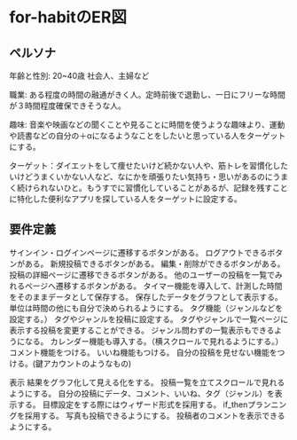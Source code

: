 # for-habitのER図

## ペルソナ
年齢と性別: 20~40歳 社会人、主婦など

職業: ある程度の時間の融通がきく人。定時前後で退勤し、一日にフリーな時間が３時間程度確保できそうな人。

趣味: 音楽や映画などの聞くことや見ることに時間を使うような趣味より、運動や読書などの自分の＋αになるようなことをしたいと思っている人をターゲットにする。

ターゲット：ダイエットをして痩せたいけど続かない人や、筋トレを習慣化したいけどうまくいかない人など、なにかを頑張りたい気持ち・思いがあるのにうまく続けられないひと。もうすでに習慣化していることがあるが、記録を残すことに特化した便利なアプリを探している人をターゲットに設定する。


## 要件定義
サインイン・ログインページに遷移するボタンがある。
ログアウトできるボタンがある。
新規投稿できるボタンがある。
編集・削除ができるボタンがある。
投稿の詳細ページに遷移できるボタンがある。
他のユーザーの投稿を一覧でみれるページへ遷移するボタンがある。
タイマー機能を導入して、計測した時間をそのままデータとして保存する。
保存したデータをグラフとして表示する。
単位は時間の他にも自分で決められるようにする。
タグ機能（ジャンルなどを設定する。）
タグやジャンルを投稿に設定する。
タグやジャンルで一覧ページに表示する投稿を変更することができる。
ジャンル問わずの一覧表示もできるようになる。
カレンダー機能も導入する。（横スクロールで見れるようにする。）
コメント機能をつける。
いいね機能もつける。
自分の投稿を見せない機能をつける。(鍵アカウントのようなもの)

表示
結果をグラフ化して見える化をする。
投稿一覧を立てスクロールで見れるようにする。
自分の投稿にデータ、コメント、いいね、タグ（ジャンル）を表示する。
目標設定をする際にはウィザード形式を採用する。
if_thenプランニングを採用する。
写真も投稿できるようにする。
投稿者のコメントを表示できるようにする。
